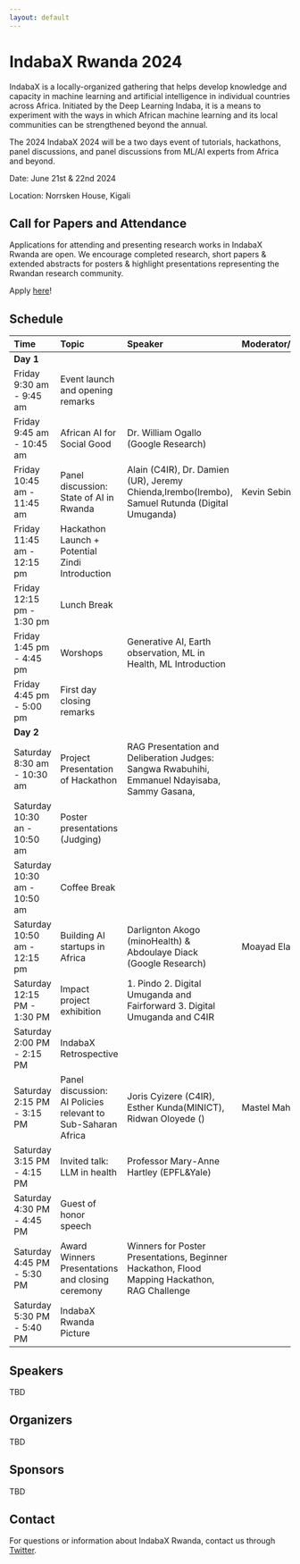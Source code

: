 ```yaml
---
layout: default
---
```

# IndabaX Rwanda 2024

 IndabaX is a locally-organized gathering that helps develop knowledge and capacity in machine learning and artificial intelligence in individual countries across Africa. Initiated by the Deep Learning Indaba, it is a means to experiment with the ways in which African machine learning and its local communities can be strengthened beyond the annual.

The 2024 IndabaX 2024 will be a two days event of tutorials, hackathons, panel discussions, and panel discussions from ML/AI experts from Africa and beyond.

Date: June 21st & 22nd 2024

Location: Norrsken House, Kigali

## Call for Papers and Attendance

Applications for attending and presenting research works in IndabaX Rwanda are open. We encourage completed research, short papers & extended abstracts for posters & highlight presentations representing the Rwandan research community.

Apply [here](https://docs.google.com/forms/d/e/1FAIpQLSdvTvfKS8oYMvzbVEuqfqmTJpczLSjbeOhxPwK93-uHpbE3aA/viewform?usp=send_form)!

## Schedule

| Time                         | Topic                                                        | Speaker                                                                                                                      | Moderator/Facilitator   |
|:-----------------------------|:-------------------------------------------------------------|:-----------------------------------------------------------------------------------------------------------------------------|:------------------------|
| **Day 1**                    |                                                              |                                                                                                                              |                         |
| Friday 9:30 am - 9:45 am     | Event launch and opening remarks                             |                                                                                                                              |                         |
| Friday 9:45 am - 10:45 am    | African AI for Social Good                   | Dr. William Ogallo (Google Research)                                                                                                  |                         |
| Friday 10:45 am - 11:45 am   | Panel discussion: State of AI in Rwanda                      | Alain (C4IR),  Dr. Damien (UR), Jeremy Chienda,Irembo(Irembo), Samuel Rutunda (Digital Umuganda)  | Kevin Sebineza                  |
| Friday 11:45 am - 12:15 pm   | Hackathon Launch + Potential Zindi Introduction                                    |                                                                                                                              |                         |
| Friday 12:15 pm - 1:30 pm    | Lunch Break                                                  |                                                                                                                              |                         |
| Friday 1:45 pm - 4:45 pm      | Worshops                                                                                 | Generative AI, Earth observation, ML in Health, ML Introduction                        |
| Friday 4:45 pm - 5:00 pm      | First day closing remarks                                                                                                                             |                         |
| **Day 2**                    |                                                              |                                                                                                                              |                         |
| Saturday 8:30 am - 10:30 am   | Project Presentation of Hackathon                                     | RAG Presentation and Deliberation Judges: Sangwa Rwabuhihi, Emmanuel Ndayisaba, Sammy Gasana,                                                                                                                           |                         |
| Saturday 10:30 an - 10:50 am  | Poster presentations (Judging)                                    |                                                                                       |                         |
| Saturday 10:30 am - 10:50 am | Coffee Break    |                                                                      |                         |
| Saturday 10:50 am - 12:15 pm                                                  | Building AI startups in Africa                                                                                                                              | Darlignton Akogo (minoHealth) & Abdoulaye Diack (Google Research)                        | Moayad Elamin
| Saturday 12:15 PM - 1:30 PM   | Impact project exhibition                          | 1. Pindo 2. Digital Umuganda and Fairforward 3. Digital Umuganda and C4IR                                                                                         |                         |
| Saturday 2:00 PM - 2:15 PM   | IndabaX Retrospective                                               |                   |
| Saturday 2:15 PM - 3:15 PM   | Panel discussion: AI Policies relevant to Sub-Saharan Africa                                   | Joris Cyizere (C4IR), Esther Kunda(MINICT), Ridwan Oloyede ()                                                  |  Mastel Mahoro                       |
| Saturday 3:15 PM - 4:15 PM   | Invited talk: LLM in health                                        | Professor Mary-Anne Hartley (EPFL&Yale)                                                                                                                        |                         |
| Saturday 4:30 PM - 4:45 PM   | Guest of honor speech             |                      |                         |
| Saturday 4:45 PM - 5:30 PM                             |  Award Winners Presentations and closing ceremony                   |  Winners for Poster Presentations, Beginner Hackathon, Flood Mapping Hackathon, RAG Challenge                                                                                                                             |                         |
| Saturday 5:30 PM - 5:40 PM   | IndabaX Rwanda Picture                            |                                                                                                                              |                         |



## Speakers
TBD

<style>
.speaker {
  display: inline-block;
  width: 30%;
  margin: 20px 3% 20px 0;
  text-align: center;
}
.speaker img {
  display: block;
  margin: 0 auto;
  width: 100%;
  max-width: 200px;
  border-radius: 50%;
}
.speaker h3 {
  margin: 10px 0 0 0;
  color: #ff0000; /* replace with desired color */
}

.sponsor-logos {
  display: flex;
  justify-content: center;
  align-items: center;
  padding: 10px;
  background-color: #000000;
  margin-bottom: 20px;
  text-align: center;
}

.sponsor-logos img {
  margin-right: 20px;
}


</style>

<!-- <div class="speaker">
  <img src="./speakers/chris.jpg" alt="Speaker Name">
  <h3> Chris Fourie </h3>
</div>

<!-- <h3><a href="https://example.com">Speaker Name</a></h3> -->

<!-- <div class="speaker">
  <img src="./speakers/vukosi.jpg" alt="Speaker Name">
  <h3> Vukosi Marivate </h3>
</div>

<div class="speaker" style="margin-right: 0;">
  <img src="speakers/sam.jpg" alt="Speaker Name">
  <h3> Samuel Rutunda </h3>
</div>

<div class="speaker">
  <img src="./speakers/isaac.jpg" alt="Speaker Name">
  <h3>Isaac Manzi</h3>
</div>

<div class="speaker">
  <img src="./speakers/sara.jpg">
  <h3> Sara Hooker </h3>
</div>

<div class="speaker" style="margin-right: 0;">
  <img src="./speakers/kathleen.jpg" alt="Speaker Name">
  <h3> Kathleen Siminyu </h3>
</div> -->

## Organizers 
TBD
## Sponsors
TBD

<!-- <div class="sponsor-logos">
  <img src="./static/bai-logo.png" alt="Black in AI" width="150" height="100">
  <img src="./static/footer-logo.png" alt="Deep Learning Indaba" width="150" height="100">
</div> -->

      
## Contact

For questions or information about IndabaX Rwanda, contact us through [Twitter](https://twitter.com/IndabaXRwanda).
